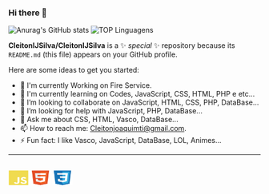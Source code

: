 ### Hi there 👋

![Anurag's GitHub stats](https://github-readme-stats.vercel.app/api?username=CleitonIJSilva&theme=midnight-purple)
![TOP Linguagens](https://github-readme-stats.vercel.app/api/top-langs/?username=CleitonIJSilva&layout=compact&theme=midnight-purple)

**CleitonIJSilva/CleitonIJSilva** is a ✨ _special_ ✨ repository because its `README.md` (this file) appears on your GitHub profile.

Here are some ideas to get you started:

- 🔭 I'm currently Working on Fire Service.
- 🌱 I'm currently learning on Codes, JavaScript, CSS, HTML, PHP e etc...
- 👯 I’m looking to collaborate on JavaScript, HTML, CSS, PHP, DataBase...
- 🤔 I’m looking for help with JavaScript, PHP, DataBase...
- 💬 Ask me about CSS, HTML, Vasco, DataBase...
- 📫 How to reach me: Cleitonjoaquimti@gmail.com.
- ⚡ Fun fact: I like Vasco, JavaScript, DataBase, LOL, Animes...

<hr>
<div style="display: inline_block"><br>
  <img align="center" alt="Cleiton-Js" height="30" width="40" src="https://raw.githubusercontent.com/devicons/devicon/master/icons/javascript/javascript-plain.svg">
  <img align="center" alt="Cleiton-HTML" height="30" width="40" src="https://raw.githubusercontent.com/devicons/devicon/master/icons/html5/html5-original.svg">
  <img align="center" alt="Cleiton-CSS" height="30" width="40" src="https://raw.githubusercontent.com/devicons/devicon/master/icons/css3/css3-original.svg">
</div>
